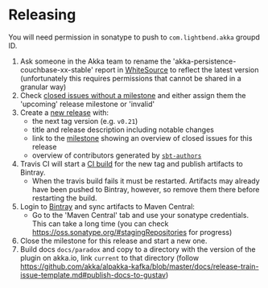 # Releasing
		
You will need permission in sonatype to push to `com.lightbend.akka` groupd ID.
 
 1. Ask someone in the Akka team to rename the 'akka-persistence-couchbase-xx-stable' report in [WhiteSource](https://saas.whitesourcesoftware.com) to reflect the latest version (unfortunately this requires permissions that cannot be shared in a granular way)
 1. Check [closed issues without a milestone](https://github.com/akka/akka-persistence-couchbase/issues?utf8=%E2%9C%93&q=is%3Aissue%20is%3Aclosed%20no%3Amilestone) and either assign them the 'upcoming' release milestone or 'invalid'
 1. Create a [new release](https://github.com/akka/akka-persistence-couchbase/releases/new) with:
     * the next tag version (e.g. `v0.21`)
     * title and release description including notable changes
     * link to the [milestone](https://github.com/akka/akka-persistence-couchbase/milestones) showing an overview of closed issues for this release
     * overview of contributors generated by [`sbt-authors`](https://github.com/2m/authors)
 1. Travis CI will start a [CI build](https://travis-ci.org/akka/akka-persistence-couchbase/builds) for the new tag and publish artifacts to Bintray.
     * When the travis build fails it must be restarted. Artifacts may already have been pushed to Bintray, however, so remove them there before restarting the build.
 1. Login to [Bintray](https://bintray.com/akka/maven/akka-persistence-couchbase) and sync artifacts to Maven Central:
     * Go to the 'Maven Central' tab and use your sonatype credentials. This can take a long time (you can check https://oss.sonatype.org/#stagingRepositories for progress)
 1. Close the milestone for this release and start a new one.
 1. Build docs `docs/paradox` and copy to a directory with the version of the plugin on akka.io, link `current` to that directory
    (follow https://github.com/akka/alpakka-kafka/blob/master/docs/release-train-issue-template.md#publish-docs-to-gustav)
